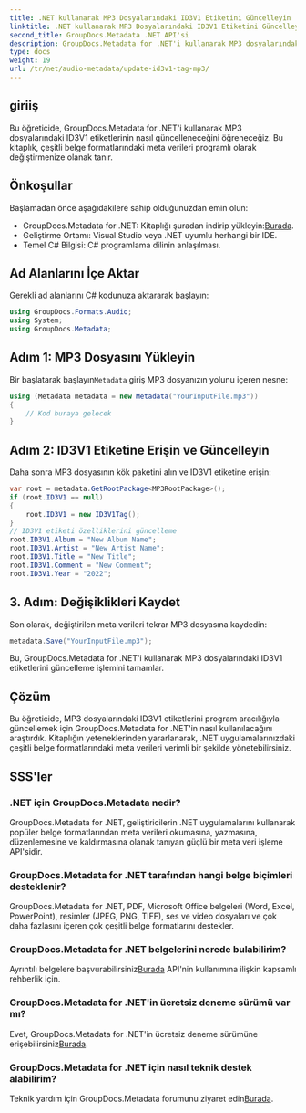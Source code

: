 ```yaml
---
title: .NET kullanarak MP3 Dosyalarındaki ID3V1 Etiketini Güncelleyin
linktitle: .NET kullanarak MP3 Dosyalarındaki ID3V1 Etiketini Güncelleyin
second_title: GroupDocs.Metadata .NET API'si
description: GroupDocs.Metadata for .NET'i kullanarak MP3 dosyalarındaki ID3V1 etiketlerini güncelleyin. .NET uygulamalarınızda kolay meta veri işleme için bu öğreticiyi izleyin.
type: docs
weight: 19
url: /tr/net/audio-metadata/update-id3v1-tag-mp3/
---
```

## giriiş
Bu öğreticide, GroupDocs.Metadata for .NET'i kullanarak MP3 dosyalarındaki ID3V1 etiketlerinin nasıl güncelleneceğini öğreneceğiz. Bu kitaplık, çeşitli belge formatlarındaki meta verileri programlı olarak değiştirmenize olanak tanır.
## Önkoşullar
Başlamadan önce aşağıdakilere sahip olduğunuzdan emin olun:
- GroupDocs.Metadata for .NET: Kitaplığı şuradan indirip yükleyin:[Burada](https://releases.groupdocs.com/metadata/net/).
- Geliştirme Ortamı: Visual Studio veya .NET uyumlu herhangi bir IDE.
- Temel C# Bilgisi: C# programlama dilinin anlaşılması.

## Ad Alanlarını İçe Aktar
Gerekli ad alanlarını C# kodunuza aktararak başlayın:
```csharp
using GroupDocs.Formats.Audio;
using System;
using GroupDocs.Metadata;
```
## Adım 1: MP3 Dosyasını Yükleyin
 Bir başlatarak başlayın`Metadata` giriş MP3 dosyanızın yolunu içeren nesne:
```csharp
using (Metadata metadata = new Metadata("YourInputFile.mp3"))
{
    // Kod buraya gelecek
}
```
## Adım 2: ID3V1 Etiketine Erişin ve Güncelleyin
Daha sonra MP3 dosyasının kök paketini alın ve ID3V1 etiketine erişin:
```csharp
var root = metadata.GetRootPackage<MP3RootPackage>();
if (root.ID3V1 == null)
{
    root.ID3V1 = new ID3V1Tag();
}
// ID3V1 etiketi özelliklerini güncelleme
root.ID3V1.Album = "New Album Name";
root.ID3V1.Artist = "New Artist Name";
root.ID3V1.Title = "New Title";
root.ID3V1.Comment = "New Comment";
root.ID3V1.Year = "2022";
```
## 3. Adım: Değişiklikleri Kaydet
Son olarak, değiştirilen meta verileri tekrar MP3 dosyasına kaydedin:
```csharp
metadata.Save("YourInputFile.mp3");
```
Bu, GroupDocs.Metadata for .NET'i kullanarak MP3 dosyalarındaki ID3V1 etiketlerini güncelleme işlemini tamamlar.

## Çözüm
Bu öğreticide, MP3 dosyalarındaki ID3V1 etiketlerini program aracılığıyla güncellemek için GroupDocs.Metadata for .NET'in nasıl kullanılacağını araştırdık. Kitaplığın yeteneklerinden yararlanarak, .NET uygulamalarınızdaki çeşitli belge formatlarındaki meta verileri verimli bir şekilde yönetebilirsiniz.

## SSS'ler
### .NET için GroupDocs.Metadata nedir?
GroupDocs.Metadata for .NET, geliştiricilerin .NET uygulamalarını kullanarak popüler belge formatlarından meta verileri okumasına, yazmasına, düzenlemesine ve kaldırmasına olanak tanıyan güçlü bir meta veri işleme API'sidir.
### GroupDocs.Metadata for .NET tarafından hangi belge biçimleri desteklenir?
GroupDocs.Metadata for .NET, PDF, Microsoft Office belgeleri (Word, Excel, PowerPoint), resimler (JPEG, PNG, TIFF), ses ve video dosyaları ve çok daha fazlasını içeren çok çeşitli belge formatlarını destekler.
### GroupDocs.Metadata for .NET belgelerini nerede bulabilirim?
 Ayrıntılı belgelere başvurabilirsiniz[Burada](https://reference.groupdocs.com/metadata/net/) API'nin kullanımına ilişkin kapsamlı rehberlik için.
### GroupDocs.Metadata for .NET'in ücretsiz deneme sürümü var mı?
 Evet, GroupDocs.Metadata for .NET'in ücretsiz deneme sürümüne erişebilirsiniz[Burada](https://releases.groupdocs.com/).
### GroupDocs.Metadata for .NET için nasıl teknik destek alabilirim?
 Teknik yardım için GroupDocs.Metadata forumunu ziyaret edin[Burada](https://forum.groupdocs.com/c/metadata/14).